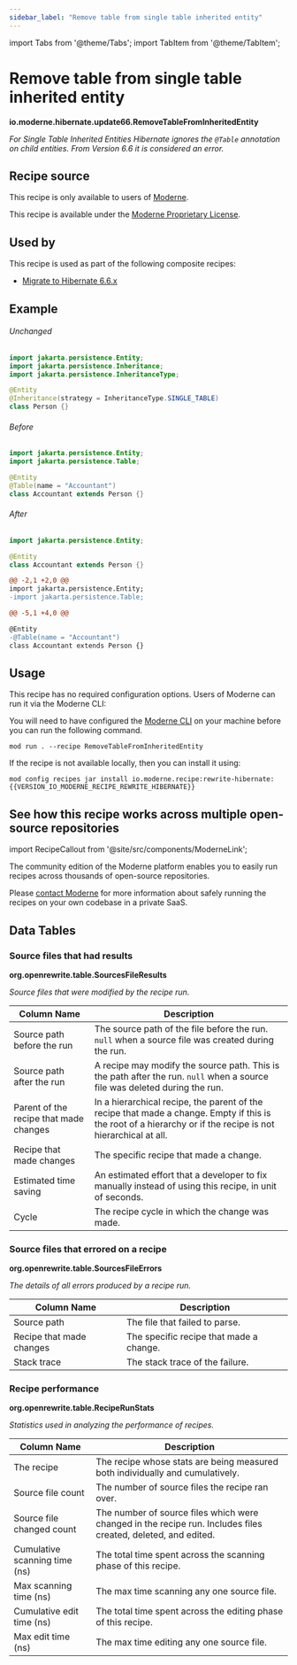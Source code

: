 ```yaml
---
sidebar_label: "Remove table from single table inherited entity"
---
```


import Tabs from '@theme/Tabs';
import TabItem from '@theme/TabItem';

# Remove table from single table inherited entity

**io.moderne.hibernate.update66.RemoveTableFromInheritedEntity**

_For Single Table Inherited Entities Hibernate ignores the `@Table` annotation on child entities. From Version 6.6 it is considered an error._

## Recipe source

This recipe is only available to users of [Moderne](https://docs.moderne.io/).


This recipe is available under the [Moderne Proprietary License](https://docs.moderne.io/licensing/overview).


## Used by

This recipe is used as part of the following composite recipes:

* [Migrate to Hibernate 6.6.x](/recipes/hibernate/migratetohibernate66.md)

## Example


###### Unchanged
```java
import jakarta.persistence.Entity;
import jakarta.persistence.Inheritance;
import jakarta.persistence.InheritanceType;

@Entity
@Inheritance(strategy = InheritanceType.SINGLE_TABLE)
class Person {}
```

<Tabs groupId="beforeAfter">
<TabItem value="java" label="java">


###### Before
```java
import jakarta.persistence.Entity;
import jakarta.persistence.Table;

@Entity
@Table(name = "Accountant")
class Accountant extends Person {}
```

###### After
```java
import jakarta.persistence.Entity;

@Entity
class Accountant extends Person {}
```

</TabItem>
<TabItem value="diff" label="Diff" >

```diff
@@ -2,1 +2,0 @@
import jakarta.persistence.Entity;
-import jakarta.persistence.Table;

@@ -5,1 +4,0 @@

@Entity
-@Table(name = "Accountant")
class Accountant extends Person {}
```
</TabItem>
</Tabs>


## Usage

This recipe has no required configuration options. Users of Moderne can run it via the Moderne CLI:
<Tabs groupId="projectType">


<TabItem value="moderne-cli" label="Moderne CLI">

You will need to have configured the [Moderne CLI](https://docs.moderne.io/user-documentation/moderne-cli/getting-started/cli-intro) on your machine before you can run the following command.

```shell title="shell"
mod run . --recipe RemoveTableFromInheritedEntity
```

If the recipe is not available locally, then you can install it using:
```shell
mod config recipes jar install io.moderne.recipe:rewrite-hibernate:{{VERSION_IO_MODERNE_RECIPE_REWRITE_HIBERNATE}}
```
</TabItem>
</Tabs>

## See how this recipe works across multiple open-source repositories

import RecipeCallout from '@site/src/components/ModerneLink';

<RecipeCallout link="https://app.moderne.io/recipes/io.moderne.hibernate.update66.RemoveTableFromInheritedEntity" />

The community edition of the Moderne platform enables you to easily run recipes across thousands of open-source repositories.

Please [contact Moderne](https://moderne.io/product) for more information about safely running the recipes on your own codebase in a private SaaS.
## Data Tables

<Tabs groupId="data-tables">
<TabItem value="org.openrewrite.table.SourcesFileResults" label="SourcesFileResults">

### Source files that had results
**org.openrewrite.table.SourcesFileResults**

_Source files that were modified by the recipe run._

| Column Name | Description |
| ----------- | ----------- |
| Source path before the run | The source path of the file before the run. `null` when a source file was created during the run. |
| Source path after the run | A recipe may modify the source path. This is the path after the run. `null` when a source file was deleted during the run. |
| Parent of the recipe that made changes | In a hierarchical recipe, the parent of the recipe that made a change. Empty if this is the root of a hierarchy or if the recipe is not hierarchical at all. |
| Recipe that made changes | The specific recipe that made a change. |
| Estimated time saving | An estimated effort that a developer to fix manually instead of using this recipe, in unit of seconds. |
| Cycle | The recipe cycle in which the change was made. |

</TabItem>

<TabItem value="org.openrewrite.table.SourcesFileErrors" label="SourcesFileErrors">

### Source files that errored on a recipe
**org.openrewrite.table.SourcesFileErrors**

_The details of all errors produced by a recipe run._

| Column Name | Description |
| ----------- | ----------- |
| Source path | The file that failed to parse. |
| Recipe that made changes | The specific recipe that made a change. |
| Stack trace | The stack trace of the failure. |

</TabItem>

<TabItem value="org.openrewrite.table.RecipeRunStats" label="RecipeRunStats">

### Recipe performance
**org.openrewrite.table.RecipeRunStats**

_Statistics used in analyzing the performance of recipes._

| Column Name | Description |
| ----------- | ----------- |
| The recipe | The recipe whose stats are being measured both individually and cumulatively. |
| Source file count | The number of source files the recipe ran over. |
| Source file changed count | The number of source files which were changed in the recipe run. Includes files created, deleted, and edited. |
| Cumulative scanning time (ns) | The total time spent across the scanning phase of this recipe. |
| Max scanning time (ns) | The max time scanning any one source file. |
| Cumulative edit time (ns) | The total time spent across the editing phase of this recipe. |
| Max edit time (ns) | The max time editing any one source file. |

</TabItem>

</Tabs>
